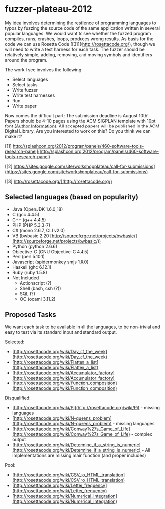 fuzzer-plateau-2012
===================

My idea involves determining the resilience of programming languages to typos by fuzzing the source code of the same application written in several popular languages.  We would want to see whether the fuzzed program compiles, runs, crashes, loops, produces wrong results. As basis for the code we can use Rosetta Code [[3]]((http://rosettacode.org/), though we will need to write a test harness for each task.  The fuzzer should be relatively simple, adding, removing, and moving symbols and identifiers around the program.

The work I see involves the following:

* Select languages
* Select tasks
* Write fuzzer
* Write test harnesses
* Run
* Write paper

Now comes the difficult part: The submission deadline is August 10th! Papers should be 4-10 pages using the ACM SIGPLAN template with 10pt font [(Author Information)](http://www.sigplan.org/authorInformation.htm). All accepted papers will be published in the ACM Digital Library.  Are you interested to work on this?  Do you think we can make it?


[[1] http://splashcon.org/2012/program/panels/460-software-tools-research-panel](http://splashcon.org/2012/program/panels/460-software-tools-research-panel)

[[2] https://sites.google.com/site/workshopplateau/call-for-submissions](https://sites.google.com/site/workshopplateau/call-for-submissions)

[[3] http://rosettacode.org/](http://rosettacode.org/)

Selected languages (based on popularity)
----------------------------------------

* Java (OpenJDK 1.6.0_18)
* C (gcc 4.4.5)
* C++ (g++ 4.4.5)
* PHP (PHP 5.3.3-7)
* C# (mono 2.6.7, CLI v2.0)
* VB (bwbasic 2.20 [http://sourceforge.net/projects/bwbasic/](http://sourceforge.net/projects/bwbasic/))
* Python (python 2.6.6)
* Objective-C (GNU Objective-C 4.4.5)
* Perl (perl 5.10.1)
* Javascript (spidermonkey smjs 1.8.0)
* Haskell (ghc 6.12.1)
* Ruby (ruby 1.5.8)
* Not Included
  * Actionscript (?)
  * Shell (bash, csh (?))
  * SQL (?)
  * OC (ocaml 3.11.2)

Proposed Tasks
--------------
We want each task to be available in all the languages, to be non-trivial and easy to test via its standard input and standard output.

Selected:

* [http://rosettacode.org/wiki/Day_of_the_week](http://rosettacode.org/wiki/Day_of_the_week)
* [http://rosettacode.org/wiki/Flatten_a_list](http://rosettacode.org/wiki/Flatten_a_list)
* [http://rosettacode.org/wiki/Accumulator_factory](http://rosettacode.org/wiki/Accumulator_factory)
* [http://rosettacode.org/wiki/Function_composition](http://rosettacode.org/wiki/Function_composition)

Disqualified:

* [http://rosettacode.org/wiki/Pi](http://rosettacode.org/wiki/Pi) - missing languages
* [http://rosettacode.org/wiki/N-queens_problem](http://rosettacode.org/wiki/N-queens_problem) - missing languages
* [http://rosettacode.org/wiki/Conway%27s_Game_of_Life](http://rosettacode.org/wiki/Conway%27s_Game_of_Life) - complex output
* [http://rosettacode.org/wiki/Determine_if_a_string_is_numeric](http://rosettacode.org/wiki/Determine_if_a_string_is_numeric) - All implementations are missing main function (and proper includes)

Pool:

* [http://rosettacode.org/wiki/CSV_to_HTML_translation](http://rosettacode.org/wiki/CSV_to_HTML_translation)
* [http://rosettacode.org/wiki/Letter_frequency](http://rosettacode.org/wiki/Letter_frequency)
* [http://rosettacode.org/wiki/Numerical_integration](http://rosettacode.org/wiki/Numerical_integration)

